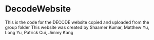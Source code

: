 # DecodeWebsite
This is the code for the DECODE website copied and uploaded from the group folder
This website was created by Shaamer Kumar, Matthew Yu, Long Yu, Patrick Cui, Jimmy Kang
